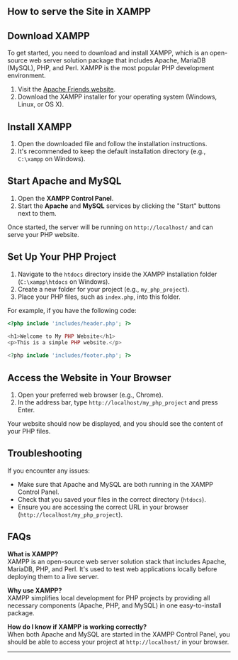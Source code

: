 ## How to serve the Site in XAMPP

## Download XAMPP

To get started, you need to download and install XAMPP, which is an open-source web server solution package that includes Apache, MariaDB (MySQL), PHP, and Perl. XAMPP is the most popular PHP development environment.

1. Visit the [Apache Friends website](https://www.apachefriends.org/index.html).
2. Download the XAMPP installer for your operating system (Windows, Linux, or OS X).

## Install XAMPP

1. Open the downloaded file and follow the installation instructions.
2. It's recommended to keep the default installation directory (e.g., `C:\xampp` on Windows).

## Start Apache and MySQL

1. Open the **XAMPP Control Panel**.
2. Start the **Apache** and **MySQL** services by clicking the "Start" buttons next to them.

Once started, the server will be running on `http://localhost/` and can serve your PHP website.

## Set Up Your PHP Project

1. Navigate to the `htdocs` directory inside the XAMPP installation folder (`C:\xampp\htdocs` on Windows).
2. Create a new folder for your project (e.g., `my_php_project`).
3. Place your PHP files, such as `index.php`, into this folder.

For example, if you have the following code:

```php
<?php include 'includes/header.php'; ?>

<h1>Welcome to My PHP Website</h1>
<p>This is a simple PHP website.</p>

<?php include 'includes/footer.php'; ?>
```

## Access the Website in Your Browser

1. Open your preferred web browser (e.g., Chrome).
2. In the address bar, type `http://localhost/my_php_project` and press Enter.

Your website should now be displayed, and you should see the content of your PHP files.

## Troubleshooting

If you encounter any issues:
- Make sure that Apache and MySQL are both running in the XAMPP Control Panel.
- Check that you saved your files in the correct directory (`htdocs`).
- Ensure you are accessing the correct URL in your browser (`http://localhost/my_php_project`).

## FAQs

**What is XAMPP?**  
XAMPP is an open-source web server solution stack that includes Apache, MariaDB, PHP, and Perl. It's used to test web applications locally before deploying them to a live server.

**Why use XAMPP?**  
XAMPP simplifies local development for PHP projects by providing all necessary components (Apache, PHP, and MySQL) in one easy-to-install package.

**How do I know if XAMPP is working correctly?**  
When both Apache and MySQL are started in the XAMPP Control Panel, you should be able to access your project at `http://localhost/` in your browser.

---

